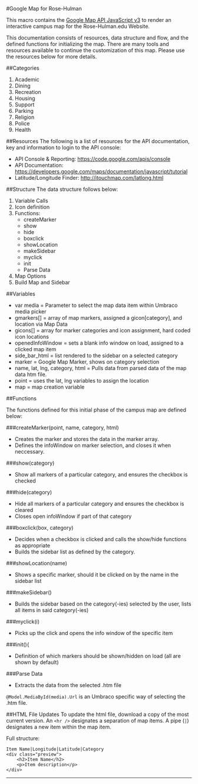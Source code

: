 #Google Map for Rose-Hulman

This macro contains the [Google Map API JavaScript v3](https://developers.google.com/maps/faq) to render an interactive campus map for the Rose-Hulman.edu Website.

This documentation consists of resources, data structure and flow, and the defined functions for initializing the map. There are many tools and resources available to continue the customization of this map. Please use the resources below for more details.

##Categories

1. Academic
2. Dining
3. Recreation
4. Housing
5. Support
6. Parking
7. Religion
8. Police
9. Health

##Resources
The following is a list of resources for the API documentation, key and information to login to the API console:

* API Console & Reporting: https://code.google.com/apis/console
* API Documentation: https://developers.google.com/maps/documentation/javascript/tutorial 
* Latitude/Longitude Finder: http://itouchmap.com/latlong.html

##Structure
The data structure follows below:

1. Variable Calls
2. Icon definition
3. Functions:
	* createMarker
	* show
	* hide
	* boxclick
	* showLocation
	* makeSidebar
	* myclick
	* init
	* Parse Data
5. Map Options
6. Build Map and Sidebar

##Variables

* var media = Parameter to select the map data item within Umbraco media picker
* gmarkers[] = array of map markers, assigned a gicon[category], and location via Map Data
* gicons[] = array for marker categories and icon assignment, hard coded icon locations
* openedInfoWindow = sets a blank info window on load, assigned to a clicked map item
* side_bar_html = list rendered to the sidebar on a selected category
* marker = Google Map Marker, shows on category selection
* name, lat, lng, category, html = Pulls data from parsed data of the map data htm file.
* point = uses the lat, lng variables to assign the location
* map = map creation variable

##Functions

The functions defined for this initial phase of the campus map are defined below:

###createMarker(point, name, category, html)
* Creates the marker and stores the data in the marker array.
* Defines the infoWindow on marker selection, and closes it when neccessary.


###show(category)
* Show all markers of a particular category, and ensures the checkbox is checked

###hide(category)
* Hide all markers of a particular category and ensures the checkbox is cleared
* Closes open infoWindow if part of that category

###boxclick(box, category)
* Decides when a checkbox is clicked and calls the show/hide functions as appropriate
* Builds the sidebar list as defined by the category.

###showLocation(name)
* Shows a specific marker, should it be clicked on by the name in the sidebar list

###makeSidebar()
* Builds the sidebar based on the category(-ies) selected by the user, lists all items in said category(-ies)

###myclick(i)
* Picks up the click and opens the info window of the specific item

###init(){
* Definition of which markers should be shown/hidden on load (all are shown by default)

###Parse Data
* Extracts the data from the selected .htm file

`@Model.MediaById(media).Url` is an Umbraco specific way of selecting the .htm file.

##HTML File Updates
To update the html file, download a copy of the most current version. An `<hr />` designates a separation of map items. A pipe (`|`) designates a new item within the map item.

Full structure:

    Item Name|Longitude|Latitude|Category
    <div class="preview">
        <h2>Item Name</h2>
        <p>Item description</p>
    </div>
   <hr />
